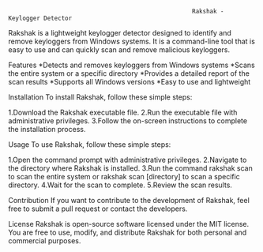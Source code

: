                                                         Rakshak - Keylogger Detector
                                                        
Rakshak is a lightweight keylogger detector designed to identify and remove keyloggers from Windows systems. It is a command-line tool that is easy to use and can quickly scan and remove malicious keyloggers.


Features
*Detects and removes keyloggers from Windows systems
*Scans the entire system or a specific directory
*Provides a detailed report of the scan results
*Supports all Windows versions
*Easy to use and lightweight


Installation
To install Rakshak, follow these simple steps:

1.Download the Rakshak executable file.
2.Run the executable file with administrative privileges.
3.Follow the on-screen instructions to complete the installation process.


Usage
To use Rakshak, follow these simple steps:

1.Open the command prompt with administrative privileges.
2.Navigate to the directory where Rakshak is installed.
3.Run the command rakshak scan to scan the entire system or rakshak scan [directory] to scan a specific directory.
4.Wait for the scan to complete.
5.Review the scan results.


Contribution
If you want to contribute to the development of Rakshak, feel free to submit a pull request or contact the developers.

License
Rakshak is open-source software licensed under the MIT license. You are free to use, modify, and distribute Rakshak for both personal and commercial purposes.
